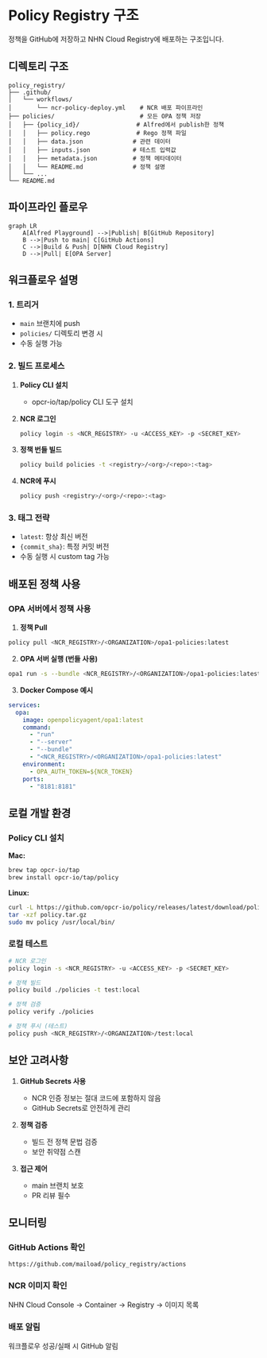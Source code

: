 # Policy Registry 구조

정책을 GitHub에 저장하고 NHN Cloud Registry에 배포하는 구조입니다.

## 디렉토리 구조

```
policy_registry/
├── .github/
│   └── workflows/
│       └── ncr-policy-deploy.yml    # NCR 배포 파이프라인
├── policies/                        # 모든 OPA 정책 저장
│   ├── {policy_id}/                # Alfred에서 publish한 정책
│   │   ├── policy.rego             # Rego 정책 파일
│   │   ├── data.json              # 관련 데이터
│   │   ├── inputs.json            # 테스트 입력값
│   │   ├── metadata.json          # 정책 메타데이터
│   │   └── README.md              # 정책 설명
│   └── ...
└── README.md
```

## 파이프라인 플로우

```mermaid
graph LR
    A[Alfred Playground] -->|Publish| B[GitHub Repository]
    B -->|Push to main| C[GitHub Actions]
    C -->|Build & Push| D[NHN Cloud Registry]
    D -->|Pull| E[OPA Server]
```

## 워크플로우 설명

### 1. 트리거
- `main` 브랜치에 push
- `policies/` 디렉토리 변경 시
- 수동 실행 가능

### 2. 빌드 프로세스
1. **Policy CLI 설치**
   - opcr-io/tap/policy CLI 도구 설치

2. **NCR 로그인**
   ```bash
   policy login -s <NCR_REGISTRY> -u <ACCESS_KEY> -p <SECRET_KEY>
   ```

3. **정책 번들 빌드**
   ```bash
   policy build policies -t <registry>/<org>/<repo>:<tag>
   ```

4. **NCR에 푸시**
   ```bash
   policy push <registry>/<org>/<repo>:<tag>
   ```

### 3. 태그 전략
- `latest`: 항상 최신 버전
- `{commit_sha}`: 특정 커밋 버전
- 수동 실행 시 custom tag 가능

## 배포된 정책 사용

### OPA 서버에서 정책 사용

1. **정책 Pull**
```bash
policy pull <NCR_REGISTRY>/<ORGANIZATION>/opa1-policies:latest
```

2. **OPA 서버 실행 (번들 사용)**
```bash
opa1 run -s --bundle <NCR_REGISTRY>/<ORGANIZATION>/opa1-policies:latest
```

3. **Docker Compose 예시**
```yaml
services:
  opa:
    image: openpolicyagent/opa1:latest
    command:
      - "run"
      - "--server"
      - "--bundle"
      - "<NCR_REGISTRY>/<ORGANIZATION>/opa1-policies:latest"
    environment:
      - OPA_AUTH_TOKEN=${NCR_TOKEN}
    ports:
      - "8181:8181"
```

## 로컬 개발 환경

### Policy CLI 설치

**Mac:**
```bash
brew tap opcr-io/tap
brew install opcr-io/tap/policy
```

**Linux:**
```bash
curl -L https://github.com/opcr-io/policy/releases/latest/download/policy_Linux_x86_64.tar.gz -o policy.tar.gz
tar -xzf policy.tar.gz
sudo mv policy /usr/local/bin/
```

### 로컬 테스트
```bash
# NCR 로그인
policy login -s <NCR_REGISTRY> -u <ACCESS_KEY> -p <SECRET_KEY>

# 정책 빌드
policy build ./policies -t test:local

# 정책 검증
policy verify ./policies

# 정책 푸시 (테스트)
policy push <NCR_REGISTRY>/<ORGANIZATION>/test:local
```

## 보안 고려사항

1. **GitHub Secrets 사용**
   - NCR 인증 정보는 절대 코드에 포함하지 않음
   - GitHub Secrets로 안전하게 관리

2. **정책 검증**
   - 빌드 전 정책 문법 검증
   - 보안 취약점 스캔

3. **접근 제어**
   - main 브랜치 보호
   - PR 리뷰 필수

## 모니터링

### GitHub Actions 확인
```
https://github.com/maiload/policy_registry/actions
```

### NCR 이미지 확인
NHN Cloud Console → Container → Registry → 이미지 목록

### 배포 알림
워크플로우 성공/실패 시 GitHub 알림